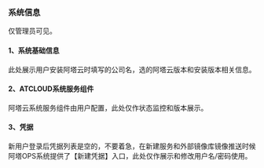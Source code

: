 ### 系统信息
仅管理员可见。

#### 1、系统基础信息
此处展示用户安装阿塔云时填写的公司名，选的阿塔云版本和安装版本相关信息。

#### 2、ATCLOUD系统服务组件
阿塔云系统服务组件由用户配置，此处仅作状态监控和版本展示。

#### 3、凭据
新用户登录后凭据列表是空的，不要着急，在新建服务和外部镜像库镜像推送时候阿塔OPS系统提供了【新建凭据】入口，此处仅作展示和修改用户名/密码使用。
